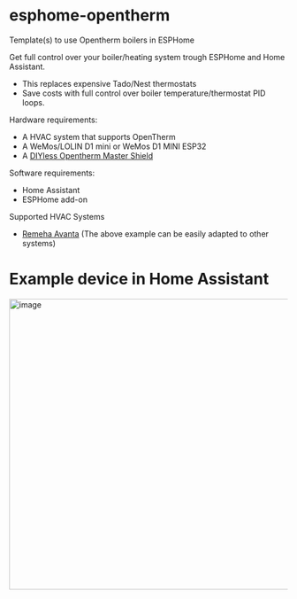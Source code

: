 # esphome-opentherm
Template(s) to use Opentherm boilers in ESPHome

Get full control over your boiler/heating system trough ESPHome and Home Assistant.
- This replaces expensive Tado/Nest thermostats
- Save costs with full control over boiler temperature/thermostat PID loops.


Hardware requirements:
- A HVAC system that supports OpenTherm
- A WeMos/LOLIN D1 mini or WeMos D1 MINI ESP32
- A [DIYless Opentherm Master Shield](https://diyless.com/product/master-opentherm-shield)

Software requirements:
- Home Assistant
- ESPHome add-on

Supported HVAC Systems
- [Remeha Avanta](https://github.com/wildekek/esphome-opentherm/blob/main/remeha-avanta.yaml)
(The above example can be easily adapted to other systems)

# Example device in Home Assistant

<img width="525" alt="image" src="https://user-images.githubusercontent.com/2332647/206486063-3892970f-e4e0-4d5e-bfc2-dd6db29e2635.png">
